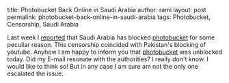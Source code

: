 title: Photobucket Back Online in Saudi Arabia
author: rami
layout: post
permalink: photobucket-back-online-in-saudi-arabia
tags: Photobucket, Censorship, Saudi Arabia

Last week I [reported]({filename}/blog/2008-02-25-photobucket-blocked-in-ksa.markdown) that Saudi Arabia has blocked [photobucket](http://photobucket.com) for some peculiar reason. This censorship coincided with Pakistan's blocking of youtube. Anyhow I am happy to inform you that [photobucket](http://photobucket.com) was unblocked today. Did my E-mail resonate with the authorities? I really don't know. I would like to think so! But in any case I am sure am not the only one escalated the issue.
